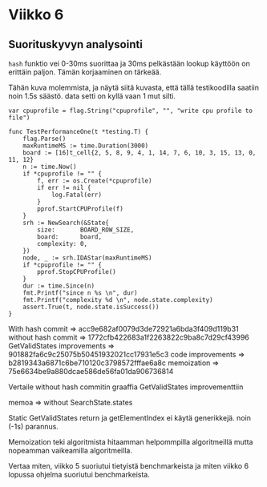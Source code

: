 # Viikko 6 

## Suorituskyvyn analysointi 

`hash` funktio vei 0-30ms suorittaa ja 30ms pelkästään lookup käyttöön on erittäin paljon. Tämän korjaaminen on tärkeää.

Tähän kuva molemmista, ja näytä siitä kuvasta, että tällä testikoodilla saatiin noin 1.5s säästö. data setti on kyllä vaan 1 mut silti.

```golang
var cpuprofile = flag.String("cpuprofile", "", "write cpu profile to file")

func TestPerformanceOne(t *testing.T) {
	flag.Parse()
	maxRuntimeMS := time.Duration(3000)
	board := [16]t_cell{2, 5, 8, 9, 4, 1, 14, 7, 6, 10, 3, 15, 13, 0, 11, 12}
	n := time.Now()
	if *cpuprofile != "" {
		f, err := os.Create(*cpuprofile)
		if err != nil {
			log.Fatal(err)
		}
		pprof.StartCPUProfile(f)
	}
	srh := NewSearch(&State{
		size:       BOARD_ROW_SIZE,
		board:      board,
		complexity: 0,
	})
	node, _ := srh.IDAStar(maxRuntimeMS)
	if *cpuprofile != "" {
		pprof.StopCPUProfile()
	}
	dur := time.Since(n)
	fmt.Printf("since n %s \n", dur)
	fmt.Printf("complexity %d \n", node.state.complexity)
	assert.True(t, node.state.isSuccess())
}
```

With hash commit   					=> acc9e682af0079d3de72921a6bda3f409d119b31
without hash commit 				=> 1772cfb422683a1f2263822c9ba8c7d29cf43996
GetValidStates improvements => 901882fa6c9c25075b50451932021cc17931e5c3
code improvements 					=> b2819343a6871c6be710120c3798572fffae6a8c
memoization 								=> 75e6634be9a880dcae586de56fa01da906736814

Vertaile without hash commitin graaffia GetValidStates improvementtiin

memoa => without SearchState.states

Static GetValidStates return ja getElementIndex ei käytä generikkejä. noin (-1s) parannus.


Memoization teki algoritmista hitaamman helpommpilla algoritmeillä mutta nopeamman vaikeamilla algoritmeilla.



Vertaa miten, viikko 5 suoriutui tietyistä benchmarkeista ja miten viikko 6 lopussa ohjelma suoriutui benchmarkeista. 

